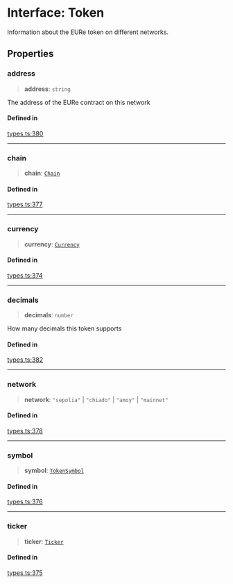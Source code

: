 # Interface: Token

Information about the EURe token on different networks.

## Properties

### address

> **address**: `string`

The address of the EURe contract on this network

#### Defined in

[types.ts:380](https://github.com/monerium/js-monorepo/blob/main/packages/sdk/src/types.ts#L380)

***

### chain

> **chain**: [`Chain`](/docs/SDK/type-aliases/Chain.md)

#### Defined in

[types.ts:377](https://github.com/monerium/js-monorepo/blob/main/packages/sdk/src/types.ts#L377)

***

### currency

> **currency**: [`Currency`](/docs/SDK/enumerations/Currency.md)

#### Defined in

[types.ts:374](https://github.com/monerium/js-monorepo/blob/main/packages/sdk/src/types.ts#L374)

***

### decimals

> **decimals**: `number`

How many decimals this token supports

#### Defined in

[types.ts:382](https://github.com/monerium/js-monorepo/blob/main/packages/sdk/src/types.ts#L382)

***

### network

> **network**: `"sepolia"` \| `"chiado"` \| `"amoy"` \| `"mainnet"`

#### Defined in

[types.ts:378](https://github.com/monerium/js-monorepo/blob/main/packages/sdk/src/types.ts#L378)

***

### symbol

> **symbol**: [`TokenSymbol`](/docs/SDK/type-aliases/TokenSymbol.md)

#### Defined in

[types.ts:376](https://github.com/monerium/js-monorepo/blob/main/packages/sdk/src/types.ts#L376)

***

### ticker

> **ticker**: [`Ticker`](/docs/SDK/type-aliases/Ticker.md)

#### Defined in

[types.ts:375](https://github.com/monerium/js-monorepo/blob/main/packages/sdk/src/types.ts#L375)
